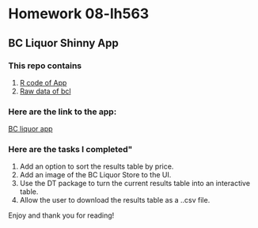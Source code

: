 # Homework 08-lh563
## BC Liquor Shinny App
### This repo contains
1. [R code of App](https://github.com/STAT545-UBC-students/hw08-lh563/blob/master/app.R)
2. [Raw data of bcl](https://github.com/STAT545-UBC-students/hw08-lh563/blob/master/bcl-data.csv)

### Here are the link to the app:
[BC liquor app](https://lh563.shinyapps.io/myapp/)

### Here are the tasks I completed"
1. Add an option to sort the results table by price.
2. Add an image of the BC Liquor Store to the UI.
3. Use the DT package to turn the current results table into an interactive table.
4. Allow the user to download the results table as a ..csv file.

Enjoy and thank you for reading!

